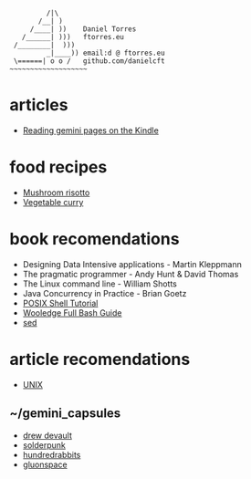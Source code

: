 ```
         /|\
       /__| )
     /____| ))    Daniel Torres
   /______| )))   ftorres.eu
 /________|  )))
         _|____)) email:d @ ftorres.eu
 \======| o o /   github.com/danielcft
~~~~~~~~~~~~~~~~~~~
```

# articles
- [Reading gemini pages on the Kindle](pages/read_gemlogs_on_kindle.md)

# food recipes
- [Mushroom risotto](mushroom_risotto.md)
- [Vegetable curry](vegetable_curry.md)

# book recomendations
- Designing Data Intensive applications - Martin Kleppmann
- The pragmatic programmer - Andy Hunt & David Thomas
- The Linux command line - William Shotts
- Java Concurrency in Practice - Brian Goetz
- [POSIX Shell Tutorial](https://www.grymoire.com/Unix/Sh.html) 
- [Wooledge Full Bash Guide](https://mywiki.wooledge.org/FullBashGuide)
- [sed](https://www.panix.com/~elflord/unix/sed.html)

# article recomendations
- [UNIX](https://danluu.com/mcilroy-unix)

## ~/gemini_capsules
- [drew devault](gemini://drewdevault.com)
- [solderpunk](gemini://gemini.circumlunar.space/~solderpunk)
- [hundredrabbits](gemini://gemini.circumlunar.space/users/hundredrabbits)
- [gluonspace](gemini://gluonspace.com/)
